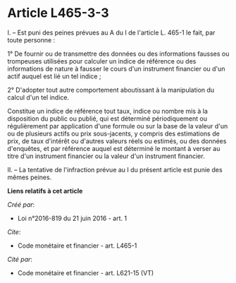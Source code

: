 # Article L465-3-3

I. – Est puni des peines prévues au A du I de l'article L. 465-1 le fait, par toute personne :

1° De fournir ou de transmettre des données ou des informations fausses ou trompeuses utilisées pour calculer un indice de
référence ou des informations de nature à fausser le cours d'un instrument financier ou d'un actif auquel est lié un tel
indice ;

2° D'adopter tout autre comportement aboutissant à la manipulation du calcul d'un tel indice.

Constitue un indice de référence tout taux, indice ou nombre mis à la disposition du public ou publié, qui est déterminé
périodiquement ou régulièrement par application d'une formule ou sur la base de la valeur d'un ou de plusieurs actifs ou prix
sous-jacents, y compris des estimations de prix, de taux d'intérêt ou d'autres valeurs réels ou estimés, ou des données
d'enquêtes, et par référence auquel est déterminé le montant à verser au titre d'un instrument financier ou la valeur d'un
instrument financier.

II. – La tentative de l'infraction prévue au I du présent article est punie des mêmes peines.

**Liens relatifs à cet article**

_Créé par_:

  - Loi n°2016-819 du 21 juin 2016 - art. 1

_Cite_:

  - Code monétaire et financier - art. L465-1

_Cité par_:

  - Code monétaire et financier - art. L621-15 (VT)
